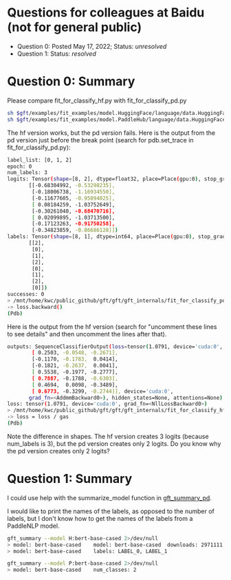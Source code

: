 # Questions for colleagues at Baidu (not for general public)

<ul>
<li>Question 0: Posted May 17, 2022; Status: <i>unresolved</i></li>
<li>Question 1: Status: <i>resolved</i></li>
</ul>

<h1>Question 0: Summary</h1>

Please compare fit_for_classify_hf.py with fit_for_classify_pd.py

```sh
sh $gft/examples/fit_examples/model.HuggingFace/language/data.HuggingFace/glue/mnli_matched.sh $gft_checkpoints/junk/mnli_matched_hf
sh $gft/examples/fit_examples/model.PaddleHub/language/data.HuggingFace/glue/mnli_matched.sh $gft_checkpoints/junk/mnli_matched_hf
```

The hf version works, but the pd version fails.  Here is the output from the pd version just before the break point (search for pdb.set_trace in fit_for_classify_pd.py):

```sh
label_list: [0, 1, 2]
epoch: 0
num_labels: 3
logits: Tensor(shape=[8, 2], dtype=float32, place=Place(gpu:0), stop_gradient=False,
       [[-0.68304992, -0.53298235],
        [-0.18006738, -1.16934550],
        [-0.11677605, -0.95094025],
        [ 0.08184259, -1.03752649],
        [-0.30261040, -0.68470716],
        [ 0.02099895, -1.03713500],
        [-0.17123263, -0.91750258],
        [-0.34823859, -0.86686128]])
labels: Tensor(shape=[8, 1], dtype=int64, place=Place(gpu:0), stop_gradient=True,
       [[2],
        [0],
        [1],
        [2],
        [0],
        [1],
        [2],
        [0]])
successes: 0
> /mnt/home/kwc/public_github/gft/gft/gft_internals/fit_for_classify_pd.py(340)fit()
-> loss.backward()
(Pdb)
```

Here is the output from the hf version (search for "uncomment these lines to see details" and then uncomment the lines after that).

```sh
outputs: SequenceClassifierOutput(loss=tensor(1.0791, device='cuda:0', grad_fn=<NllLossBackward0>), logits=tensor([[ 0.1724, -0.1555,  0.0753],
        [ 0.2503, -0.0548, -0.2671],
        [-0.1170, -0.1783,  0.0414],
        [-0.1821, -0.2637,  0.0041],
        [ 0.5538, -0.1977, -0.2777],
        [ 0.7887, -0.1788, -0.6303],
        [ 0.4694,  0.0098, -0.3489],
        [ 0.6773, -0.3299, -0.2744]], device='cuda:0',
       grad_fn=<AddmmBackward0>), hidden_states=None, attentions=None)
loss: tensor(1.0791, device='cuda:0', grad_fn=<NllLossBackward0>)
> /mnt/home/kwc/public_github/gft/gft/gft_internals/fit_for_classify_hf.py(264)fit()
-> loss = loss / gas
(Pdb)
```

Note the difference in shapes.  The hf version creates 3 logits (because num_labels is 3), but the pd version creates only 2 logits.  Do you know why the pd version creates only 2 logits?

<h1>Question 1: Summary</h1>
I could use help with the summarize_model function in 
<a href="http://gitlab.baidu.com/kennethchurch/gft/blob/master/gft_internals/gft_summary_pd.py">gft_summary_pd</a>.

I would like to print the names of the labels, as opposed to the
number of labels, but I don't know how to get the names of the labels
from a PaddleNLP model.

```sh
gft_summary --model H:bert-base-cased 2>/dev/null
> model: bert-base-cased	model: bert-base-cased	downloads: 2971111	likes: 13	task: fill-mask
> model: bert-base-cased	labels: LABEL_0, LABEL_1

gft_summary --model P:bert-base-cased 2>/dev/null
> model: bert-base-cased	num_classes: 2
```


